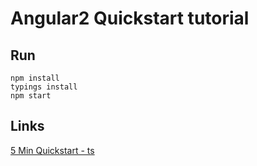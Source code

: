 # Angular2 Quickstart tutorial

## Run

    npm install
    typings install
    npm start

## Links
[5 Min Quickstart - ts](https://angular.io/docs/ts/latest/quickstart.html)
